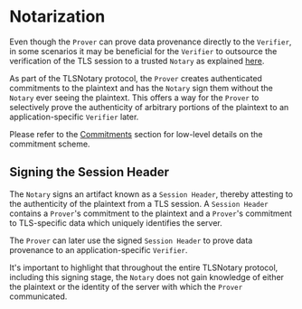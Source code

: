 # Notarization

Even though the `Prover` can prove data provenance directly to the `Verifier`, in some scenarios it may be beneficial for the `Verifier` to outsource the verification of the TLS session to a trusted `Notary` as explained [here](../intro.md#tls-verification-with-a-general-purpose-notary).

As part of the TLSNotary protocol, the `Prover` creates authenticated commitments to the plaintext and has the `Notary` sign them without the `Notary` ever seeing the plaintext. This offers a way for the `Prover` to selectively prove the authenticity of arbitrary portions of the plaintext to an application-specific `Verifier` later.

Please refer to the [Commitments](../mpc/commitments.md) section for low-level details on the commitment scheme.

## Signing the Session Header

The `Notary` signs an artifact known as a `Session Header`, thereby attesting to the authenticity of the plaintext from a TLS session. A `Session Header` contains a `Prover`'s commitment to the plaintext and a `Prover`'s commitment to TLS-specific data which uniquely identifies the server.

The `Prover` can later use the signed `Session Header` to prove data provenance to an application-specific `Verifier`.

It's important to highlight that throughout the entire TLSNotary protocol, including this signing stage, the `Notary` does not gain knowledge of either the plaintext or the identity of the server with which the `Prover` communicated.
